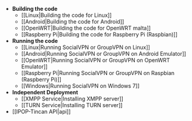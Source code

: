 * **Building the code**
    * [[Linux|Building the code for Linux]]
    * [[Android|Building the code for Android]]
    * [[OpenWRT|Building the code for OpenWRT malta]]
    * [[Raspberry Pi|Building the code for Raspberry Pi (Raspbian)]]
* **Running the code**
    * [[Linux|Running SocialVPN or GroupVPN on Linux]]
    * [[Android|Running SocialVPN or GroupVPN on Android Emulator]]
    * [[OpenWRT|Running SocialVPN or GroupVPN on OpenWRT Emulator]]
    * [[Raspberry Pi|Running SocialVPN or GroupVPN on Raspbian (Raspberry Pi)]]
    * [[Windows|Running SocialVPN on Windows 7]]
* **Independent Deployment**
    * [[XMPP Service|Installing XMPP server]]
    * [[TURN Service|Installing TURN server]]
* [[IPOP-Tincan API|api]]


